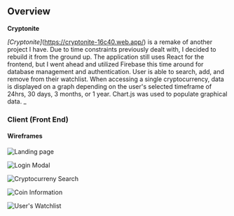 ## Overview

**Cryptonite** 

_[Cryptonite]_(https://cryptonite-16c40.web.app/) is a remake of another project I have. Due to time constraints previously dealt with, I decided to rebuild it from the ground up. The application still uses React for the frontend, but I went ahead and utilized Firebase this time around for database management and authentication. User is able to search, add, and remove from their watchlist. When accessing a single cryptocurrency, data is displayed on a graph depending on the user's selected timeframe of 24hrs, 30 days, 3 months, or 1 year. Chart.js was used to populate graphical data.  _

### Client (Front End)

#### Wireframes

![Landing page](https://imgur.com/Wz7gMwS.jpg)

![Login Modal](https://imgur.com/M0mArBF.jpg)

![Cryptocurreny Search](https://imgur.com/c4MH4ao.jpg)

![Coin Information](https://imgur.com/qxdoXFv.jpg)

![User's Watchlist](https://imgur.com/xuYnBZ8.jpg)